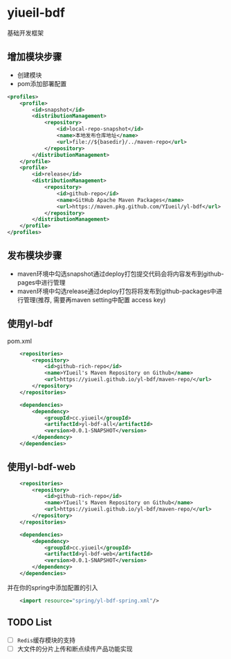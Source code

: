 # yiueil-bdf
基础开发框架

## 增加模块步骤
- 创建模块
- pom添加部署配置
```xml
<profiles>
    <profile>
        <id>snapshot</id>
        <distributionManagement>
            <repository>
                <id>local-repo-snapshot</id>
                <name>本地发布仓库地址</name>
                <url>file://${basedir}/../maven-repo</url>
            </repository>
        </distributionManagement>
    </profile>
    <profile>
        <id>release</id>
        <distributionManagement>
            <repository>
                <id>github-repo</id>
                <name>GitHub Apache Maven Packages</name>
                <url>https://maven.pkg.github.com/YIueil/yl-bdf</url>
            </repository>
        </distributionManagement>
    </profile>
</profiles>
```

## 发布模块步骤
- maven环境中勾选snapshot通过deploy打包提交代码会将内容发布到github-pages中进行管理
- maven环境中勾选release通过deploy打包将将发布到github-packages中进行管理(推荐, 需要再maven setting中配置 access key)

## 使用yl-bdf
pom.xml

```xml
    <repositories>
        <repository>
            <id>github-rich-repo</id>
            <name>YIueil's Maven Repository on Github</name>
            <url>https://yiueil.github.io/yl-bdf/maven-repo/</url>
        </repository>
    </repositories>

    <dependencies>
        <dependency>
            <groupId>cc.yiueil</groupId>
            <artifactId>yl-bdf-all</artifactId>
            <version>0.0.1-SNAPSHOT</version>
        </dependency>
    </dependencies>
```

## 使用yl-bdf-web

```xml
    <repositories>
        <repository>
            <id>github-rich-repo</id>
            <name>YIueil's Maven Repository on Github</name>
            <url>https://yiueil.github.io/yl-bdf/maven-repo/</url>
        </repository>
    </repositories>

    <dependencies>
        <dependency>
            <groupId>cc.yiueil</groupId>
            <artifactId>yl-bdf-web</artifactId>
            <version>0.0.1-SNAPSHOT</version>
        </dependency>
    </dependencies>
```

并在你的spring中添加配置的引入

```xml
    <import resource="spring/yl-bdf-spring.xml"/>
```

## TODO List
- [ ] `Redis`缓存模块的支持
- [ ] 大文件的分片上传和断点续传产品功能实现